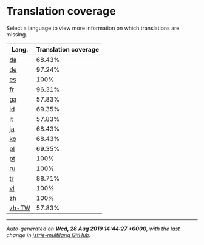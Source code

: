 <link rel="stylesheet" href="style.css">

# Translation coverage

Select a language to view more information on which translations are missing.

<table>
<thead>
    <tr>
        <th>Lang.</th>
        <th colspan="2">Translation coverage</th>
    </tr>
</thead>
<tbody>
    <tr><td><a href="da.html">da</a></td><td>68.43%</td><td>
        <div class="pb">
            <span class="pb-fill" style="width: 68.43%;"></span>
        </div>
    </td></tr>
    <tr><td><a href="de.html">de</a></td><td>97.24%</td><td>
        <div class="pb">
            <span class="pb-fill" style="width: 97.24%;"></span>
        </div>
    </td></tr>
    <tr><td><a href="es.html">es</a></td><td>100%</td><td>
        <div class="pb">
            <span class="pb-fill" style="width: 100%;"></span>
        </div>
    </td></tr>
    <tr><td><a href="fr.html">fr</a></td><td>96.31%</td><td>
        <div class="pb">
            <span class="pb-fill" style="width: 96.31%;"></span>
        </div>
    </td></tr>
    <tr><td><a href="ga.html">ga</a></td><td>57.83%</td><td>
        <div class="pb">
            <span class="pb-fill" style="width: 57.83%;"></span>
        </div>
    </td></tr>
    <tr><td><a href="id.html">id</a></td><td>69.35%</td><td>
        <div class="pb">
            <span class="pb-fill" style="width: 69.35%;"></span>
        </div>
    </td></tr>
    <tr><td><a href="it.html">it</a></td><td>57.83%</td><td>
        <div class="pb">
            <span class="pb-fill" style="width: 57.83%;"></span>
        </div>
    </td></tr>
    <tr><td><a href="ja.html">ja</a></td><td>68.43%</td><td>
        <div class="pb">
            <span class="pb-fill" style="width: 68.43%;"></span>
        </div>
    </td></tr>
    <tr><td><a href="ko.html">ko</a></td><td>68.43%</td><td>
        <div class="pb">
            <span class="pb-fill" style="width: 68.43%;"></span>
        </div>
    </td></tr>
    <tr><td><a href="pl.html">pl</a></td><td>69.35%</td><td>
        <div class="pb">
            <span class="pb-fill" style="width: 69.35%;"></span>
        </div>
    </td></tr>
    <tr><td><a href="pt.html">pt</a></td><td>100%</td><td>
        <div class="pb">
            <span class="pb-fill" style="width: 100%;"></span>
        </div>
    </td></tr>
    <tr><td><a href="ru.html">ru</a></td><td>100%</td><td>
        <div class="pb">
            <span class="pb-fill" style="width: 100%;"></span>
        </div>
    </td></tr>
    <tr><td><a href="tr.html">tr</a></td><td>88.71%</td><td>
        <div class="pb">
            <span class="pb-fill" style="width: 88.71%;"></span>
        </div>
    </td></tr>
    <tr><td><a href="vi.html">vi</a></td><td>100%</td><td>
        <div class="pb">
            <span class="pb-fill" style="width: 100%;"></span>
        </div>
    </td></tr>
    <tr><td><a href="zh.html">zh</a></td><td>100%</td><td>
        <div class="pb">
            <span class="pb-fill" style="width: 100%;"></span>
        </div>
    </td></tr>
    <tr><td><a href="zh-TW.html">zh-TW</a></td><td>57.83%</td><td>
        <div class="pb">
            <span class="pb-fill" style="width: 57.83%;"></span>
        </div>
    </td></tr>
</tbody></table>

-------------------

*Auto-generated on **Wed, 28 Aug 2019 14:44:27 +0000**, with the last change in [jstris-multilang GitHub](https://github.com/jezevec10/jstris-multilang/).*
